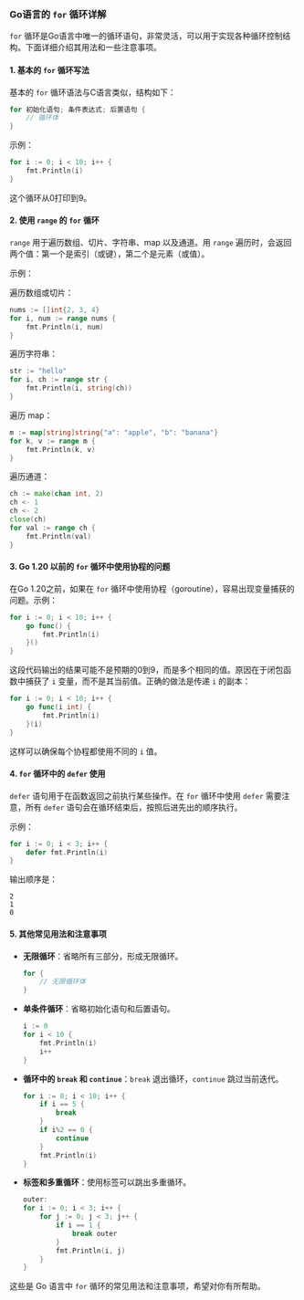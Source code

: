 ### Go语言的 `for` 循环详解

`for` 循环是Go语言中唯一的循环语句，非常灵活，可以用于实现各种循环控制结构。下面详细介绍其用法和一些注意事项。

#### 1. 基本的 `for` 循环写法

基本的 `for` 循环语法与C语言类似，结构如下：

```go
for 初始化语句; 条件表达式; 后置语句 {
    // 循环体
}
```

示例：

```go
for i := 0; i < 10; i++ {
    fmt.Println(i)
}
```

这个循环从0打印到9。

#### 2. 使用 `range` 的 `for` 循环

`range` 用于遍历数组、切片、字符串、map 以及通道。用 `range` 遍历时，会返回两个值：第一个是索引（或键），第二个是元素（或值）。

示例：

遍历数组或切片：

```go
nums := []int{2, 3, 4}
for i, num := range nums {
    fmt.Println(i, num)
}
```

遍历字符串：

```go
str := "hello"
for i, ch := range str {
    fmt.Println(i, string(ch))
}
```

遍历 map：

```go
m := map[string]string{"a": "apple", "b": "banana"}
for k, v := range m {
    fmt.Println(k, v)
}
```

遍历通道：

```go
ch := make(chan int, 2)
ch <- 1
ch <- 2
close(ch)
for val := range ch {
    fmt.Println(val)
}
```

#### 3. Go 1.20 以前的 `for` 循环中使用协程的问题

在Go 1.20之前，如果在 `for` 循环中使用协程（goroutine），容易出现变量捕获的问题。示例：

```go
for i := 0; i < 10; i++ {
    go func() {
        fmt.Println(i)
    }()
}
```

这段代码输出的结果可能不是预期的0到9，而是多个相同的值。原因在于闭包函数中捕获了 `i` 变量，而不是其当前值。正确的做法是传递 `i` 的副本：

```go
for i := 0; i < 10; i++ {
    go func(i int) {
        fmt.Println(i)
    }(i)
}
```

这样可以确保每个协程都使用不同的 `i` 值。

#### 4. `for` 循环中的 `defer` 使用

`defer` 语句用于在函数返回之前执行某些操作。在 `for` 循环中使用 `defer` 需要注意，所有 `defer` 语句会在循环结束后，按照后进先出的顺序执行。

示例：

```go
for i := 0; i < 3; i++ {
    defer fmt.Println(i)
}
```

输出顺序是：

```
2
1
0
```

#### 5. 其他常见用法和注意事项

- **无限循环**：省略所有三部分，形成无限循环。

    ```go
    for {
        // 无限循环体
    }
    ```

- **单条件循环**：省略初始化语句和后置语句。

    ```go
    i := 0
    for i < 10 {
        fmt.Println(i)
        i++
    }
    ```

- **循环中的 `break` 和 `continue`**：`break` 退出循环，`continue` 跳过当前迭代。

    ```go
    for i := 0; i < 10; i++ {
        if i == 5 {
            break
        }
        if i%2 == 0 {
            continue
        }
        fmt.Println(i)
    }
    ```

- **标签和多重循环**：使用标签可以跳出多重循环。

    ```go
    outer:
    for i := 0; i < 3; i++ {
        for j := 0; j < 3; j++ {
            if i == 1 {
                break outer
            }
            fmt.Println(i, j)
        }
    }
    ```

这些是 Go 语言中 `for` 循环的常见用法和注意事项，希望对你有所帮助。